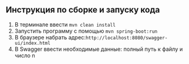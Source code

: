## Инструкция по сборке и запуску кода
1. В терминале ввести `mvn clean install`
2. Запустить программу с помощью `mvn spring-boot:run`
3. В браузере набрать адрес:`http://localhost:8080/swagger-ui/index.html`
4. В Swagger ввести необходимые данные: полный путь к файлу и число n
